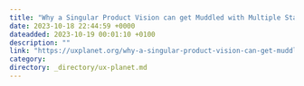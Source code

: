 ```yaml
---
title: "Why a Singular Product Vision can get Muddled with Multiple Stakeholder Inputs"
date: 2023-10-18 22:44:59 +0000
dateadded: 2023-10-19 00:01:10 +0100
description: ""
link: "https://uxplanet.org/why-a-singular-product-vision-can-get-muddled-with-multiple-stakeholder-inputs-615f0ca531c9?source=rss----819cc2aaeee0---4"
category:
directory: _directory/ux-planet.md
---
```

